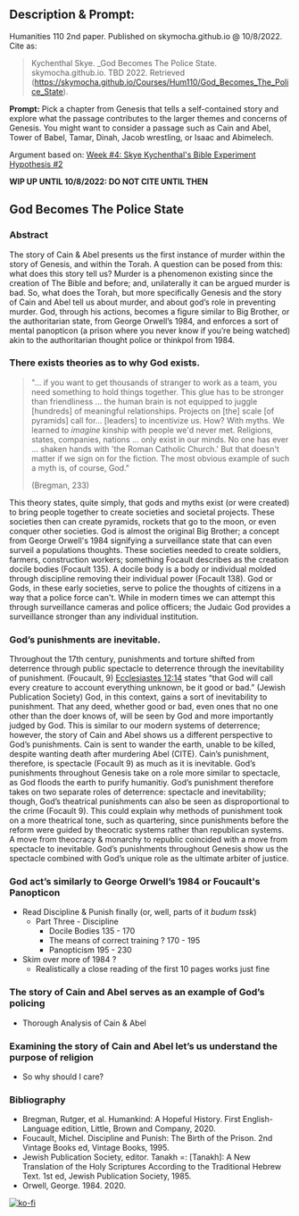 ## Description & Prompt:
Humanities 110 2nd paper. Published on skymocha.github.io @ 10/8/2022. Cite as:
> Kychenthal Skye. _God Becomes The Police State. skymocha.github.io. TBD 2022. Retrieved (https://skymocha.github.io/Courses/Hum110/God_Becomes_The_Police_State).

**Prompt:** Pick a chapter from Genesis that tells a self-contained story and explore what the passage contributes to the larger themes and concerns of Genesis. You might want to consider a passage such as Cain and Abel, Tower of Babel, Tamar, Dinah, Jacob wrestling, or Isaac and Abimelech. 

Argument based on: [Week #4: Skye Kychenthal's Bible Experiment Hypothesis #2](Bible_Experiment#god-becomes-is-the-police-state-hypothesis-2)

**WIP UP UNTIL 10/8/2022: DO NOT CITE UNTIL THEN**

## God Becomes The Police State

### Abstract

The story of Cain & Abel presents us the first instance of murder within the story of Genesis, and within the Torah. A question can be posed from this: what does this story tell us? Murder is a phenomenon existing since the creation of The Bible and before; and, unilaterally it can be argued murder is bad. So, what does the Torah, but more specifically Genesis and the story of Cain and Abel tell us about murder, and about god’s role in preventing murder. God, through his actions, becomes a figure similar to Big Brother, or the authoritarian state, from George Orwell’s 1984, and enforces a sort of mental panopticon (a prison where you never know if you’re being watched) akin to the authoritarian thought police or thinkpol from 1984.

### There exists theories as to why God exists.

> "... if you want to get thousands of stranger to work as a team, you need something to hold things together. This glue has to be stronger than friendliness ... the human brain is not equipped to juggle [hundreds] of meaningful relationships. Projects on [the] scale [of pyramids] call for... [leaders] to incentivize us. How? With myths. We learned to _imagine_ kinship with people we'd never met. Religions, states, companies, nations ... only exist in our minds. No one has ever ... shaken hands with 'the Roman Catholic Church.' But that doesn't matter if we sign on for the fiction. The most obvious example of such a myth is, of course, God." 
> 
> (Bregman, 233)

This theory states, quite simply, that gods and myths exist (or were created) to bring people together to create societies and societal projects. These societies then can create pyramids, rockets that go to the moon, or even conquer other societies. God is almost the original Big Brother; a concept from George Orwell's 1984 signifying a surveillance state that can even surveil a populations thoughts. These societies needed to create soldiers, farmers, construction workers; something Focault describes as the creation docile bodies (Focault 135). A docile body is a body or individual molded through discipline removing their individual power (Focault 138). God or Gods, in these early societies, serve to police the thoughts of citizens in a way that a police force can't. While in modern times we can attempt this through surveillance cameras and police officers; the Judaic God provides a surveillance stronger than any individual institution. 

### God’s punishments are inevitable.
Throughout the 17th century, punishments and torture shifted from deterrence through public spectacle to deterrence through the inevitability of punishment. (Foucault, 9) [Ecclesiastes 12:14](https://www.sefaria.org/Ecclesiastes.12.14?ven=Tanakh:_The_Holy_Scriptures,_published_by_JPS&lang=bi&with=all&lang2=en) states “that God will call every creature to account everything unknown, be it good or bad.” (Jewish Publication Society) God, in this context, gains a sort of inevitability to punishment. That any deed, whether good or bad, even ones that no one other than the doer knows of, will be seen by God and more importantly judged by God. This is similar to our modern systems of deterrence; however, the story of Cain and Abel shows us a different perspective to God’s punishments. Cain is sent to wander the earth, unable to be killed, despite wanting death after murdering Abel (CITE). Cain’s punishment, therefore, is spectacle (Focault 9) as much as it is inevitable. God’s punishments throughout Genesis take on a role more similar to spectacle, as God floods the earth to purify humanitiy. God’s punishment therefore takes on two separate roles of deterrence: spectacle and inevitability; though, God’s theatrical punishments can also be seen as disproportional to the crime (Focault 9). This could explain why methods of punishment took on a more theatrical tone, such as quartering, since punishments before the reform were guided by theocratic systems rather than republican systems. A move from theocracy & monarchy to republic coincided with a move from spectacle to inevitable. God’s punishments throughout Genesis show us the spectacle combined with God’s unique role as the ultimate arbiter of justice.

### God act’s similarly to George Orwell’s 1984 or Foucault's Panopticon
* Read Discipline & Punish finally (or, well, parts of it *budum tssk*)
    * Part Three - Discipline 
        * Docile Bodies 135 - 170
        * The means of correct training ? 170 - 195
        * Panopticism 195 - 230
* Skim over more of 1984 ?
    * Realistically a close reading of the first 10 pages works just fine

### The story of Cain and Abel serves as an example of God’s policing
* Thorough Analysis of Cain & Abel

### Examining the story of Cain and Abel let’s us understand the purpose of religion
* So why should I care?

### Bibliography

- Bregman, Rutger, et al. Humankind: A Hopeful History. First English-Language edition, Little, Brown and Company, 2020.
- Foucault, Michel. Discipline and Punish: The Birth of the Prison. 2nd Vintage Books ed, Vintage Books, 1995.
- Jewish Publication Society, editor. Tanakh =: [Tanakh]: A New Translation of the Holy Scriptures According to the Traditional Hebrew Text. 1st ed, Jewish Publication Society, 1985.
- Orwell, George. 1984. 2020.

[![ko-fi](https://ko-fi.com/img/githubbutton_sm.svg)](https://ko-fi.com/D1D5FBU2H)